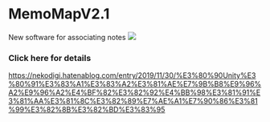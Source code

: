 # MemoMapV2.1
New software for associating notes
[![](http://img.youtube.com/vi/ffxKpkRyWq4/0.jpg)](http://www.youtube.com/watch?v=ffxKpkRyWq4 "")
### Click here for details
https://nekodigi.hatenablog.com/entry/2019/11/30/%E3%80%90Unity%E3%80%91%E3%83%A1%E3%83%A2%E3%81%AE%E7%9B%B8%E9%96%A2%E9%96%A2%E4%BF%82%E3%82%92%E4%BB%98%E3%81%91%E3%81%AA%E3%81%8C%E3%82%89%E7%AE%A1%E7%90%86%E3%81%99%E3%82%8B%E3%82%BD%E3%83%95
